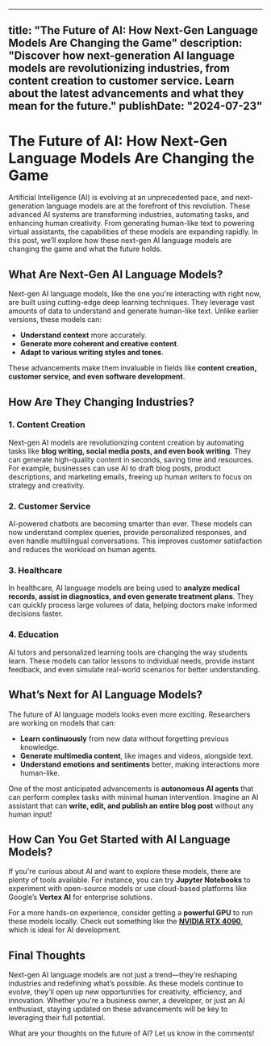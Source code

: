  ---
title: "The Future of AI: How Next-Gen Language Models Are Changing the Game"
description: "Discover how next-generation AI language models are revolutionizing industries, from content creation to customer service. Learn about the latest advancements and what they mean for the future."
publishDate: "2024-07-23"
---

# The Future of AI: How Next-Gen Language Models Are Changing the Game

Artificial Intelligence (AI) is evolving at an unprecedented pace, and next-generation language models are at the forefront of this revolution. These advanced AI systems are transforming industries, automating tasks, and enhancing human creativity. From generating human-like text to powering virtual assistants, the capabilities of these models are expanding rapidly. In this post, we’ll explore how these next-gen AI language models are changing the game and what the future holds.

## What Are Next-Gen AI Language Models?

Next-gen AI language models, like the one you're interacting with right now, are built using cutting-edge deep learning techniques. They leverage vast amounts of data to understand and generate human-like text. Unlike earlier versions, these models can:

- **Understand context** more accurately.
- **Generate more coherent and creative content**.
- **Adapt to various writing styles and tones**.

These advancements make them invaluable in fields like **content creation, customer service, and even software development**.

## How Are They Changing Industries?

### 1. Content Creation

Next-gen AI models are revolutionizing content creation by automating tasks like **blog writing, social media posts, and even book writing**. They can generate high-quality content in seconds, saving time and resources. For example, businesses can use AI to draft blog posts, product descriptions, and marketing emails, freeing up human writers to focus on strategy and creativity.

### 2. Customer Service

AI-powered chatbots are becoming smarter than ever. These models can now understand complex queries, provide personalized responses, and even handle multilingual conversations. This improves customer satisfaction and reduces the workload on human agents.

### 3. Healthcare

In healthcare, AI language models are being used to **analyze medical records, assist in diagnostics, and even generate treatment plans**. They can quickly process large volumes of data, helping doctors make informed decisions faster.

### 4. Education

AI tutors and personalized learning tools are changing the way students learn. These models can tailor lessons to individual needs, provide instant feedback, and even simulate real-world scenarios for better understanding.

## What’s Next for AI Language Models?

The future of AI language models looks even more exciting. Researchers are working on models that can:

- **Learn continuously** from new data without forgetting previous knowledge.
- **Generate multimedia content**, like images and videos, alongside text.
- **Understand emotions and sentiments** better, making interactions more human-like.

One of the most anticipated advancements is **autonomous AI agents** that can perform complex tasks with minimal human intervention. Imagine an AI assistant that can **write, edit, and publish an entire blog post** without any human input!

## How Can You Get Started with AI Language Models?

If you're curious about AI and want to explore these models, there are plenty of tools available. For instance, you can try **Jupyter Notebooks** to experiment with open-source models or use cloud-based platforms like Google’s **Vertex AI** for enterprise solutions.

For a more hands-on experience, consider getting a **powerful GPU** to run these models locally. Check out something like the **[NVIDIA RTX 4090](https://amzn.to/your-affiliate-link)**, which is ideal for AI development.

## Final Thoughts

Next-gen AI language models are not just a trend—they’re reshaping industries and redefining what’s possible. As these models continue to evolve, they’ll open up new opportunities for creativity, efficiency, and innovation. Whether you're a business owner, a developer, or just an AI enthusiast, staying updated on these advancements will be key to leveraging their full potential.

What are your thoughts on the future of AI? Let us know in the comments!